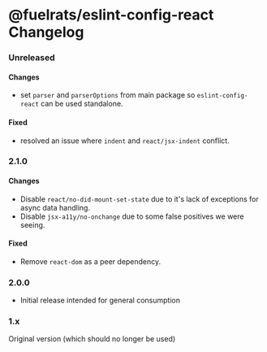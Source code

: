 # @fuelrats/eslint-config-react Changelog


### Unreleased

#### Changes
* set `parser` and `parserOptions` from main package so `eslint-config-react` can be used standalone.


#### Fixed
* resolved an issue where `indent` and `react/jsx-indent` conflict.





### 2.1.0

#### Changes
* Disable `react/no-did-mount-set-state` due to it's lack of exceptions for async data handling.
* Disable `jsx-a11y/no-onchange` due to some false positives we were seeing.

#### Fixed
* Remove `react-dom` as a peer dependency.





### 2.0.0

* Initial release intended for general consumption





### 1.x

Original version (which should no longer be used)
